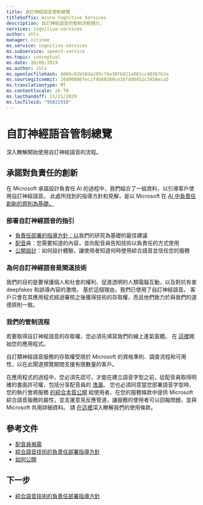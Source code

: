 ```yaml
---
title: 自訂神經語音管制總覽
titleSuffix: Azure Cognitive Services
description: 自訂神經語音的管制流程簡介。
services: cognitive-services
author: shlo
manager: nitinme
ms.service: cognitive-services
ms.subservice: speech-service
ms.topic: conceptual
ms.date: 10/09/2019
ms.author: shlo
ms.openlocfilehash: 4d66c02b58da295c74a38fb921a081cc4036763a
ms.sourcegitcommit: 10d00006fec1f4b69289ce18fdd0452c3458eca5
ms.translationtype: MT
ms.contentlocale: zh-TW
ms.lasthandoff: 11/21/2020
ms.locfileid: "95021910"
---
```

# <a name="custom-neural-voice-gating-overview"></a>自訂神經語音管制總覽

深入瞭解開始使用自訂神經語音的流程。

## <a name="commitment-to-responsible-innovation"></a>承諾對負責任的創新

在 Microsoft 承諾設計負責任 AI 的過程中，我們組合了一組資料，以引導客戶使用自訂神經語音。 此處所找到的指導方針和見解，是以 Microsoft 在 [AI 中負責任創新的原則為基礎。](https://www.microsoft.com/AI/our-approach-to-ai)

### <a name="guidance-for-deploying-custom-neural-voice"></a>部署自訂神經語音的指引

- [負責任部署的指導方針：以](concepts-guidelines-responsible-deployment-synthetic.md)我們的研究為基礎的最佳建議
- [配音](/legal/cognitive-services/speech-service/disclosure-voice-talent)員：您需要知道的內容，並向配音員告知技術以負責任的方式使用
- [公開設計](concepts-disclosure-guidelines.md)：如何設計體驗，讓使用者知道何時使用綜合語音並信任您的服務

### <a name="why-custom-neural-voice-is-a-gated-technology"></a>為何自訂神經語音是閘道技術

我們的目的是要保護個人和社會的權利、促進透明的人類電腦互動，以及對抗有害 deepfakes 和誤導內容的激增。 基於這個理由，我們已使用了自訂神經語音。 客戶只會在其應用程式經過審核之後獲得技術的存取權，而且他們致力於與我們的道德原則一致。

### <a name="our-gating-process"></a>我們的管制流程

若要取得自訂神經語音的存取權，您必須先填寫我們的線上進氣窗體。 在 [這裡](https://aka.ms/custom-neural-intake-form)開始您的應用程式。

自訂類神經語音服務的存取權受限於 Microsoft 的資格準則、調查流程和可用性，以在此閘道預覽期間支援有限數量的客戶。

在應用程式的過程中，您必須先認可，才能在建立語音字型之前，從配音員取得明確的書面許可權，包括分享配音員的 [洩漏](/legal/cognitive-services/speech-service/disclosure-voice-talent)。 您也必須同意當您部署語音字型時，您的執行會將服務 [的綜合本質公開](concepts-disclosure-guidelines.md) 給使用者、在您的服務條款中提供 Microsoft 綜合語音服務的屬性，並支援意見反應管道，讓服務的使用者可以回報問題，並與 Microsoft 共用詳細資料。 請 [在這裡](/legal/cognitive-services/speech-service/tts-code-of-conduct)深入瞭解我們的使用條款。

## <a name="reference-docs"></a>參考文件

* [配音員揭露](/legal/cognitive-services/speech-service/disclosure-voice-talent)
* [綜合語音技術的負責任部署指導方針](concepts-guidelines-responsible-deployment-synthetic.md)
* [如何公開](concepts-disclosure-guidelines.md)

## <a name="next-steps"></a>下一步

* [綜合語音技術的負責任部署指導方針](concepts-guidelines-responsible-deployment-synthetic.md)